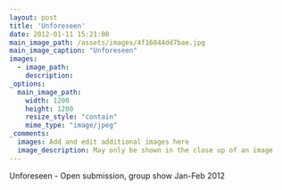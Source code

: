 ```yaml
---
layout: post
title: 'Unforeseen'
date: 2012-01-11 15:21:00
main_image_path: /assets/images/4f16044dd7bae.jpg
main_image_caption: "Unforeseen"
images:
  - image_path: 
    description: 
_options:
  main_image_path:
    width: 1200
    height: 1200
    resize_style: "contain"
    mime_type: "image/jpeg"
_comments:
  images: Add and edit additional images here
  image_description: May only be shown in the close up of an image
---
```


Unforeseen - Open submission, group show Jan-Feb 2012